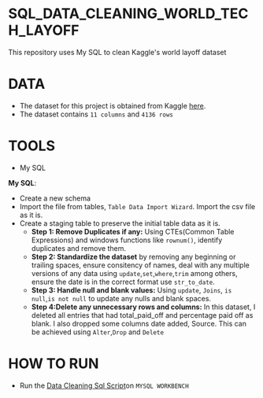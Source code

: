 # SQL_DATA_CLEANING_WORLD_TECH_LAYOFF
This repository uses My SQL to clean Kaggle's world layoff dataset

# DATA
- The dataset for this project is obtained from Kaggle [here](layoffs_original_dataset.csv).
- The dataset contains `11 columns` and `4136 rows`

# TOOLS
- My SQL

**My SQL**:
- Create a new schema
- Import the file from tables, `Table Data Import Wizard`. Import the csv file as it is.
- Create a staging table to preserve the initial table data as it is.
  - **Step 1: Remove Duplicates if any:** Using CTEs(Common Table Expressions) and windows functions like `rownum()`, identify duplicates and remove them.
  - **Step 2: Standardize the dataset** by removing any beginning or trailing spaces, ensure consitency of names, deal with any multiple versions of any data using `update`,`set`,`where`,`trim` among others, ensure the date is in the correct format use `str_to_date`.
  - **Step 3: Handle null and blank values:** Using `update`, `Joins`, `is null`,`is not null` to update any nulls and blank spaces.
  - **Step 4:Delete any unnecessary rows and columns:** In this dataset, I deleted all entries that had total_paid_off and percentage paid off as blank. I also dropped some columns date added, Source. This can be achieved using `Alter`,`Drop` and `Delete`

# HOW TO RUN
- Run the [Data Cleaning Sql Script](Data_Cleaning%20Full%20Script.sql)on `MYSQL WORKBENCH`
